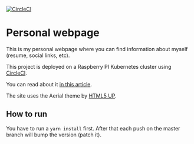 [![CircleCI](https://circleci.com/gh/doidor/homepage/tree/master.svg?style=svg)](https://circleci.com/gh/doidor/homepage/tree/master)

# Personal webpage

This is my personal webpage where you can find information about myself (resume, social links, etc).

This project is deployed on a Raspberry PI Kubernetes cluster using [CircleCI](https://circleci.com/).

You can read about it [in this article](https://medium.com/@tdr.popa/ci-cd-on-a-raspberry-pi-kubernetes-cluster-f8f22610d4eb).

The site uses the Aerial theme by [HTML5 UP](https://html5up.net/).

## How to run

You have to run a `yarn install` first. After that each push on the master branch will bump the version (patch it).
